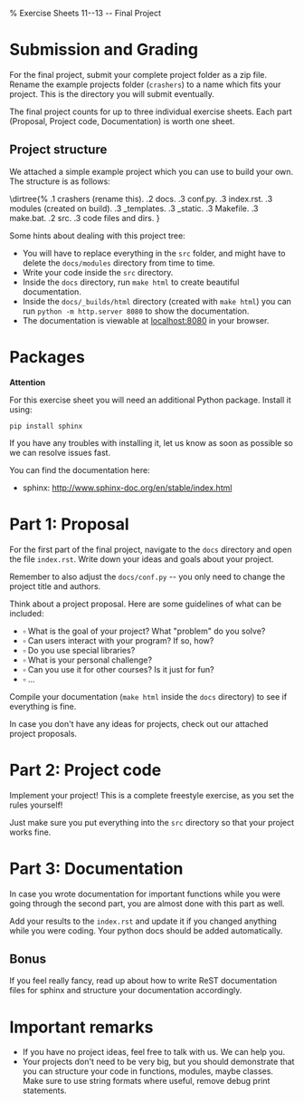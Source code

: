% Exercise Sheets 11--13 -- Final Project


# Submission and Grading

For the final project, submit your complete project folder as a zip file.
Rename the example projects folder (`crashers`) to a name which fits your
project. This is the directory you will submit eventually.

The final project counts for up to three individual exercise sheets. Each part
(Proposal, Project code, Documentation) is worth one sheet.

## Project structure

We attached a simple example project which you can use to build your own.
The structure is as follows:

\dirtree{%
.1 crashers (rename this).
.2 docs.
.3 conf.py.
.3 index.rst.
.3 modules (created on build).
.3 \_templates.
.3 \_static.
.3 Makefile.
.3 make.bat.
.2 src.
.3 code files and dirs.
}

Some hints about dealing with this project tree:

- You will have to replace everything in the `src` folder, and might have to
delete the `docs/modules` directory from time to time.
- Write your code inside the `src` directory.
- Inside the `docs` directory, run `make html` to create beautiful documentation.
- Inside the `docs/_builds/html` directory (created with `make html`) you can
  run `python -m http.server 8080` to show the documentation.
- The documentation is viewable at [localhost:8080](http://localhost:8080) in
  your browser.


# Packages

**Attention**

For this exercise sheet you will need an additional Python package. Install
it using:

```{ .bash }
pip install sphinx
```

If you have any troubles with installing it, let us know as soon as possible
so we can resolve issues fast.

You can find the documentation here:

- sphinx: http://www.sphinx-doc.org/en/stable/index.html


# Part 1: Proposal

For the first part of the final project, navigate to the `docs` directory and
open the file `index.rst`. Write down your ideas and goals about your project.

Remember to also adjust the `docs/conf.py` -- you only need to change the
project title and authors.

Think about a project proposal. Here are some guidelines of what can be
included:

- $\square$ What is the goal of your project? What "problem" do you solve?
- $\square$ Can users interact with your program? If so, how?
- $\square$ Do you use special libraries?
- $\square$ What is your personal challenge?
- $\square$ Can you use it for other courses? Is it just for fun?
- $\square$ ...

Compile your documentation (`make html` inside the `docs` directory) to see if
everything is fine.

In case you don't have any ideas for projects, check out our attached project
proposals.


# Part 2: Project code

Implement your project! This is a complete freestyle exercise, as you set the
rules yourself!

Just make sure you put everything into the `src` directory so that your project
works fine.


# Part 3: Documentation

In case you wrote documentation for important functions while you were going
through the second part, you are almost done with this part as well.

Add your results to the `index.rst` and update it if you changed anything while
you were coding. Your python docs should be added automatically.

## Bonus

If you feel really fancy, read up about how to write ReST documentation files
for sphinx and structure your documentation accordingly.


# Important remarks

- If you have no project ideas, feel free to talk with us. We can help you.
- Your projects don't need to be very big, but you should demonstrate that you
  can structure your code in functions, modules, maybe classes. Make sure to
  use string formats where useful, remove debug print statements.
